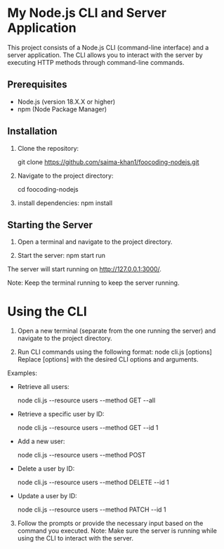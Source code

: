 
# My Node.js CLI and Server Application

This project consists of a Node.js CLI (command-line interface) and a server application. The CLI allows you to interact with the server by executing HTTP methods through command-line commands.

## Prerequisites

- Node.js (version 18.X.X or higher)
- npm (Node Package Manager)

## Installation

1. Clone the repository:

   git clone https://github.com/saima-khan1/foocoding-nodejs.git

2. Navigate to the project directory:

    cd foocoding-nodejs

3. install dependencies:
    npm install

## Starting the Server
1. Open a terminal and navigate to the project directory.

2. Start the server:
    npm start run

The server will start running on http://127.0.0.1:3000/.

Note: Keep the terminal running to keep the server running.

# Using the CLI
1. Open a new terminal (separate from the one running the server) and navigate to the project directory.

2. Run CLI commands using the following format:
    node cli.js [options]
Replace [options] with the desired CLI options and arguments.

Examples:

- Retrieve all users:
    
    node cli.js --resource users --method GET --all

- Retrieve a specific user by ID:

    node cli.js --resource users --method GET --id 1

- Add a new user:
    
    node cli.js --resource users --method POST

- Delete a user by ID:
    
    node cli.js --resource users --method DELETE --id 1

- Update a user by ID:
    
    node cli.js --resource users --method PATCH --id 1

3. Follow the prompts or provide the necessary input based on the command you executed.
Note: Make sure the server is running while using the CLI to interact with the server.

